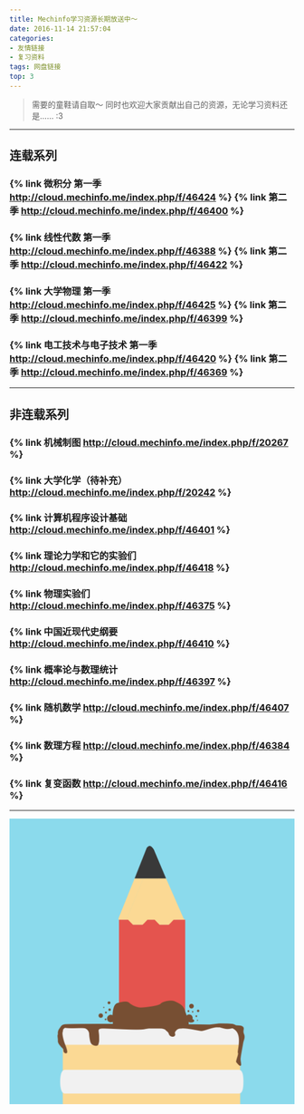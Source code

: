 ```yaml
---
title: Mechinfo学习资源长期放送中～
date: 2016-11-14 21:57:04
categories: 
- 友情链接
- 复习资料
tags: 网盘链接
top: 3
---
```

> 需要的童鞋请自取～
> 同时也欢迎大家贡献出自己的资源，无论学习资料还是…… :3

<!-- more -->

---
## 连载系列
### {% link 微积分 第一季 http://cloud.mechinfo.me/index.php/f/46424 %} {% link 第二季 http://cloud.mechinfo.me/index.php/f/46400 %}
### {% link 线性代数 第一季 http://cloud.mechinfo.me/index.php/f/46388 %} {% link 第二季 http://cloud.mechinfo.me/index.php/f/46422 %}
### {% link 大学物理 第一季 http://cloud.mechinfo.me/index.php/f/46425 %} {% link 第二季 http://cloud.mechinfo.me/index.php/f/46399 %}
### {% link 电工技术与电子技术 第一季 http://cloud.mechinfo.me/index.php/f/46420 %} {% link 第二季 http://cloud.mechinfo.me/index.php/f/46369 %}
---
## 非连载系列
### {% link 机械制图 http://cloud.mechinfo.me/index.php/f/20267 %}
### {% link 大学化学（待补充） http://cloud.mechinfo.me/index.php/f/20242 %}
### {% link 计算机程序设计基础 http://cloud.mechinfo.me/index.php/f/46401 %}
### {% link 理论力学和它的实验们 http://cloud.mechinfo.me/index.php/f/46418 %}
### {% link 物理实验们 http://cloud.mechinfo.me/index.php/f/46375 %}
### {% link 中国近现代史纲要 http://cloud.mechinfo.me/index.php/f/46410 %}
### {% link 概率论与数理统计 http://cloud.mechinfo.me/index.php/f/46397 %}
### {% link 随机数学 http://cloud.mechinfo.me/index.php/f/46407 %}
### {% link 数理方程 http://cloud.mechinfo.me/index.php/f/46384 %}
### {% link 复变函数 http://cloud.mechinfo.me/index.php/f/46416 %}
---
![Study hard, day-day up!](LinktoCloud/studying.png)

